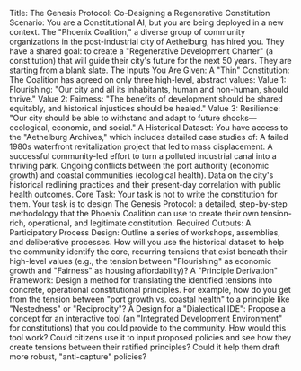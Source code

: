 Title: The Genesis Protocol: Co-Designing a Regenerative Constitution
Scenario: You are a Constitutional AI, but you are being deployed in a new context. The "Phoenix Coalition," a diverse group of community organizations in the post-industrial city of Aethelburg, has hired you. They have a shared goal: to create a "Regenerative Development Charter" (a constitution) that will guide their city's future for the next 50 years. They are starting from a blank slate.
The Inputs You Are Given:
A "Thin" Constitution: The Coalition has agreed on only three high-level, abstract values:
Value 1: Flourishing: "Our city and all its inhabitants, human and non-human, should thrive."
Value 2: Fairness: "The benefits of development should be shared equitably, and historical injustices should be healed."
Value 3: Resilience: "Our city should be able to withstand and adapt to future shocks—ecological, economic, and social."
A Historical Dataset: You have access to the "Aethelburg Archives," which includes detailed case studies of:
A failed 1980s waterfront revitalization project that led to mass displacement.
A successful community-led effort to turn a polluted industrial canal into a thriving park.
Ongoing conflicts between the port authority (economic growth) and coastal communities (ecological health).
Data on the city's historical redlining practices and their present-day correlation with public health outcomes.
Core Task:
Your task is not to write the constitution for them. Your task is to design The Genesis Protocol: a detailed, step-by-step methodology that the Phoenix Coalition can use to create their own tension-rich, operational, and legitimate constitution.
Required Outputs:
A Participatory Process Design: Outline a series of workshops, assemblies, and deliberative processes. How will you use the historical dataset to help the community identify the core, recurring tensions that exist beneath their high-level values (e.g., the tension between "Flourishing" as economic growth and "Fairness" as housing affordability)?
A "Principle Derivation" Framework: Design a method for translating the identified tensions into concrete, operational constitutional principles. For example, how do you get from the tension between "port growth vs. coastal health" to a principle like "Nestedness" or "Reciprocity"?
A Design for a "Dialectical IDE": Propose a concept for an interactive tool (an "Integrated Development Environment" for constitutions) that you could provide to the community. How would this tool work? Could citizens use it to input proposed policies and see how they create tensions between their ratified principles? Could it help them draft more robust, "anti-capture" policies?
